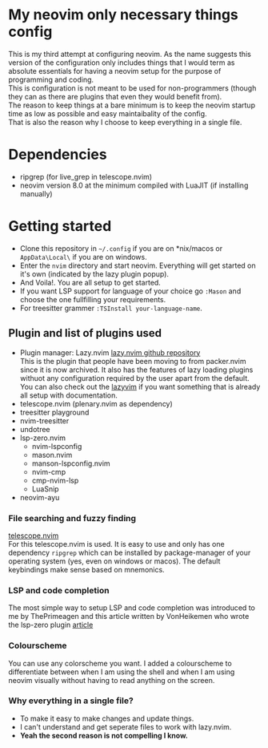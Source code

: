 # My neovim only necessary things config

This is my third attempt at configuring neovim. As the name suggests this version of the configuration only includes things that I would term as absolute essentials for having a neovim setup for the purpose of programming and coding.  
This is configuration is not meant to be used for non-programmers (though they can as there are plugins that even they would benefit from).  
The reason to keep things at a bare minimum is to keep the neovim startup time as low as possible and easy maintaibality of the config.  
That is also the reason why I choose to keep everything in a single file.

# Dependencies
- ripgrep (for live_grep in telescope.nvim)
- neovim version 8.0 at the minimum compiled with LuaJIT (if installing manually)

# Getting started
- Clone this repository in `~/.config` if you are on *nix/macos or `AppData\Local\` if you are on windows.
- Enter the `nvim` directory and start neovim. Everything will get started on it's own (indicated by the lazy plugin popup).
- And Voila!. You are all setup to get started.
- If you want LSP support for language of your choice go `:Mason` and choose the one fullfilling your requirements.
- For treesitter grammer `:TSInstall your-language-name`.

## Plugin and list of plugins used
- Plugin manager: Lazy.nvim [lazy.nvim github repository](https://github.com/folke/lazy.nvim)  
This is the plugin that people have been moving to from packer.nvim since it is now archived. It also has the features of lazy loading plugins withuot any configuration required by the user apart from the default.  You can also check out the [lazyvim](https://www.lazyvim.org/) if you want something that is already all setup with documentation.
- telescope.nvim (plenary.nvim as dependency)
- treesitter playground
- nvim-treesitter
- undotree
- lsp-zero.nvim
    - nvim-lspconfig
    - mason.nvim
    - manson-lspconfig.nvim
    - nvim-cmp
    - cmp-nvim-lsp
    - LuaSnip
- neovim-ayu

### File searching and fuzzy finding
[telescope.nvim](https://github.com/nvim-telescope/telescope.nvim)  
For this telescope.nvim is used. It is easy to use and only has one dependency `ripgrep` which can be installed by package-manager of your operating system (yes, even on windows or macos). The default keybindings make sense based on mnemonics.

### LSP and code completion
The most simple way to setup LSP and code completion was introduced to me by ThePrimeagen and this article written by VonHeikemen who wrote the lsp-zero plugin [article](https://dev.to/vonheikemen/getting-started-with-neovims-native-lsp-client-in-the-year-of-2022-the-easy-way-bp3)

### Colourscheme
You can use any colorscheme you want. I added a colourscheme to differentiate between when I am using the shell and when I am using neovim visually without having to read anything on the screen.

### Why everything in a single file?
- To make it easy to make changes and update things.
- I can't understand and get seperate files to work with lazy.nvim.
- **Yeah the second reason is not compelling I know.**
